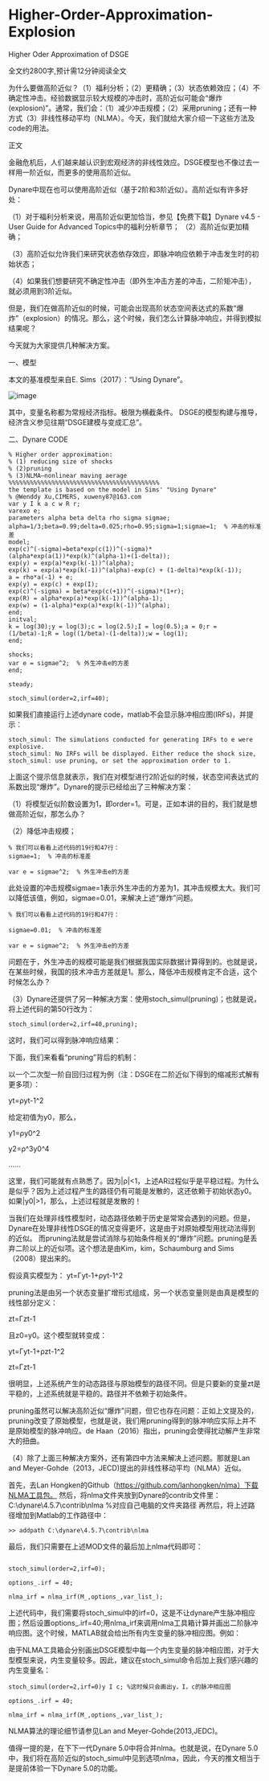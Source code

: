 # Higher-Order-Approximation-Explosion

Higher Oder Approximation of DSGE

全文约2800字,预计需12分钟阅读全文

为什么要做高阶近似？（1）福利分析；（2）更精确；（3）状态依赖效应；（4）不确定性冲击。经验数据显示较大规模的冲击时，高阶近似可能会“爆炸(explosion)”。通常，我们会：（1）减少冲击规模；（2）采用pruning；还有一种方式（3）非线性移动平均（NLMA）。今天，我们就给大家介绍一下这些方法及code的用法。

正文

金融危机后，人们越来越认识到宏观经济的非线性效应。DSGE模型也不像过去一样用一阶近似，而更多的使用高阶近似。

Dynare中现在也可以使用高阶近似（基于2阶和3阶近似）。高阶近似有许多好处：

（1）对于福利分析来说，用高阶近似更加恰当，参见【免费下载】Dynare v4.5 - User Guide for Advanced Topics中的福利分析章节；
（2）高阶近似更加精确；

（3）高阶近似允许我们来研究状态依存效应，即脉冲响应依赖于冲击发生时的初始状态；

（4）如果我们想要研究不确定性冲击（即外生冲击方差的冲击，二阶矩冲击），就必须用到3阶近似。
 
但是，我们在做高阶近似的时候，可能会出现高阶状态空间表达式的系数“爆炸”（explosion）的情况。那么，这个时候，我们怎么计算脉冲响应，并得到模拟结果呢？

今天就为大家提供几种解决方案。


一、模型

本文的基准模型来自E. Sims（2017）：“Using Dynare”。

![image](https://github.com/wenddymacro/Higher-Order-Approximation-Explosion/blob/master/1.jpg)

其中，变量名称都为常规经济指标。极限为横截条件。
DSGE的模型构建与推导，经济含义参见往期“DSGE建模与变成汇总”。

二、Dynare CODE

```
% Higher order approximation:
% (1) reducing size of shocks
% (2)pruning
% (3)NLMA—nonlinear maving aerage
%%%%%%%%%%%%%%%%%%%%%%%%%%%%%%%%%%%%%%%%%% 
the template is based on the model in Sims' "Using Dynare"
% @Wenddy Xu,CIMERS, xuweny87@163.com
var y I k a c w R r;
varexo e;
parameters alpha beta delta rho sigma sigmae;
alpha=1/3;beta=0.99;delta=0.025;rho=0.95;sigma=1;sigmae=1;  % 冲击的标准差
model;
exp(c)^(-sigma)=beta*exp(c(1))^(-sigma)*(alpha*exp(a(1))*exp(k)^(alpha-1)+(1-delta));
exp(y) = exp(a)*exp(k(-1))^(alpha);
exp(k) = exp(a)*exp(k(-1))^(alpha)-exp(c) + (1-delta)*exp(k(-1));
a = rho*a(-1) + e;
exp(y) = exp(c) + exp(I);
exp(c)^(-sigma) = beta*exp(c(+1))^(-sigma)*(1+r);
exp(R) = alpha*exp(a)*exp(k(-1))^(alpha-1);
exp(w) = (1-alpha)*exp(a)*exp(k(-1))^(alpha);
end;
initval;
k = log(30);y = log(3);c = log(2.5);I = log(0.5);a = 0;r = (1/beta)-1;R = log((1/beta)-(1-delta));w = log(1);
end;

shocks;
var e = sigmae^2;  % 外生冲击e的方差
end;

steady;

stoch_simul(order=2,irf=40);
```

如果我们直接运行上述dynare code，matlab不会显示脉冲相应图(IRFs)，并提示：

```
stoch_simul: The simulations conducted for generating IRFs to e were explosive.
stoch_simul: No IRFs will be displayed. Either reduce the shock size, 
stoch_simul: use pruning, or set the approximation order to 1.
```


上面这个提示信息就表示，我们在对模型进行2阶近似的时候，状态空间表达式的系数出现“爆炸”。Dynare的提示已经给出了三种解决方案：

（1）将模型近似阶数设置为1，即order=1。可是，正如本讲的目的，我们就是想做高阶近似，那怎么办？

（2）降低冲击规模；

```
% 我们可以看看上述代码的19行和47行：
sigmae=1;  % 冲击的标准差

var e = sigmae^2;  % 外生冲击e的方差
```

此处设置的冲击规模sigmae=1表示外生冲击的方差为1，其冲击规模太大。我们可以降低该值，例如，sigmae=0.01，来解决上述“爆炸”问题。
```
% 我们可以看看上述代码的19行和47行：

sigmae=0.01;  % 冲击的标准差
​
var e = sigmae^2;  % 外生冲击e的方差
```

问题在于，外生冲击的规模可能是我们根据我国实际数据计算得到的。也就是说，在某些时候，我国的技术冲击方差就是1。那么，降低冲击规模肯定不合适，这个时候怎么办？

（3）Dynare还提供了另一种解决方案：使用stoch_simul(pruning)；也就是说，将上述代码的第50行改为：
```
stoch_simul(order=2,irf=40,pruning);
```
这时，我们可以得到脉冲响应结果：




下面，我们来看看“pruning”背后的机制：

以一个二次型一阶自回归过程为例（注：DSGE在二阶近似下得到的缩减形式解有更多项）：

yt=ρyt-1^2

给定初值为y0，那么，

y1=ρy0^2

y2=ρ^3y0^4

……

这里，我们可能就有点熟悉了。因为|ρ|<1，上述AR过程似乎是平稳过程。为什么是似乎？因为上述过程产生的路径仍有可能是发散的，这还依赖于初始状态y0。如果|y0|>1，那么，上述过程就是发散的！

当我们在处理非线性模型时，动态路径依赖于历史是常常会遇到的问题。但是，Dynare在处理非线性DSGE的情况变得更坏，这是由于对原始模型用扰动法得到的近似。
而pruning法就是尝试消除与初始条件相关的“爆炸”问题。pruning是丢弃二阶以上的近似项。这个想法是由Kim，kim，Schaumburg and Sims（2008）提出来的。

假设真实模型为：
yt=Γyt-1+ρyt-1^2

pruning法是由另一个状态变量扩增形式组成，另一个状态变量则是由真是模型的线性部分定义：

zt=Γzt-1

且z0=y0。这个模型就转变成：

yt=Γyt-1+ρzt-1^2

zt=Γzt-1

很明显，上述系统产生的动态路径与原始模型的路径不同。但是只要新的变量zt是平稳的，上述系统就是平稳的。路径并不依赖于初始条件。

pruning虽然可以解决高阶近似“爆炸”问题，但它也存在问题：正如上文提及的，pruning改变了原始模型，也就是说，我们用pruning得到的脉冲响应实际上并不是原始模型的脉冲响应。de Haan（2016）指出，pruning会使得扰动解产生非常大的扭曲。


（4）除了上面三种解决方案外，还有第四中方法来解决上述问题。那就是Lan and Meyer-Gohde（2013，JECD)提出的非线性移动平均（NLMA）近似。

首先，去Lan Hongken的Github（https://github.com/lanhongken/nlma）下载NLMA工具包。
然后，将nlma文件夹放到Dynare的contrib文件里：
C:\dynare\4.5.7\contrib\nlma   %对应自己电脑的文件夹路径
再然后，将上述路径增加到Matlab的工作路径中：
```
>> addpath C:\dynare\4.5.7\contrib\nlma
```
最后，我们只需要在上述MOD文件的最后加上nlma代码即可：
```
​
stoch_simul(order=2,irf=0);
​
options_.irf = 40;
​
nlma_irf = nlma_irf(M_,options_,var_list_);
```
上述代码中，我们需要将stoch_simul中的irf=0，这是不让dynare产生脉冲相应图；然后设置options_.irf=40;用nlma_irf来调用nlma工具箱计算并画出二阶脉冲响应图。这个时候，MATLAB就会给出所有内生变量的脉冲相应图。例如：


由于NLMA工具箱会分别画出DSGE模型中每一个内生变量的脉冲相应图，对于大型模型来说，内生变量较多。因此，建议在stoch_simul命令后加上我们感兴趣的内生变量名：
```
stoch_simul(order=2,irf=0)y I c; %这时候只会画出y，I，c的脉冲相应图
​
options_.irf = 40;
​
nlma_irf = nlma_irf(M_,options_,var_list_);
```

NLMA算法的理论细节请参见Lan and Meyer-Gohde(2013,JEDC)。


值得一提的是，在下下一代Dynare 5.0中将合并nlma。也就是说，在Dynare 5.0中，我们将在高阶近似的stoch_simul中见到选项nlma，因此，今天的推文相当于是提前体验一下Dynare 5.0的功能。

